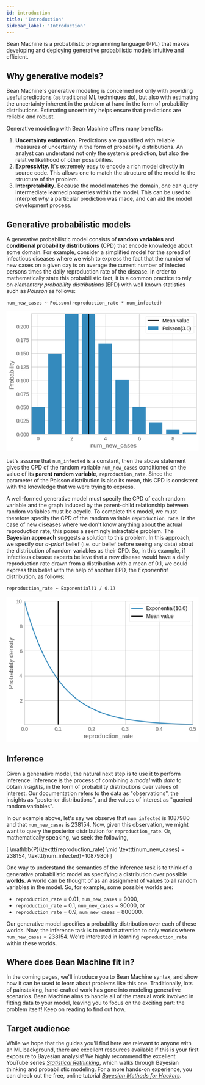```yaml
---
id: introduction
title: 'Introduction'
sidebar_label: 'Introduction'
---
```

<!-- @import "../../header.md" -->

Bean Machine is a probabilistic programming language (PPL) that makes developing and deploying generative probabilistic models intuitive and efficient.

## Why generative models?

Bean Machine's generative modeling is concerned not only with providing useful predictions (as traditional ML techniques do), but also with estimating the uncertainty inherent in the problem at hand in the form of probability distributions. Estimating uncertainty helps ensure that predictions are reliable and robust.

Generative modeling with Bean Machine offers many benefits:

  1. **Uncertainty estimation.**  Predictions are quantified with reliable measures of uncertainty in the form of probability distributions. An analyst can understand not only the system’s prediction, but also the relative likelihood of other possibilities.
  2. **Expressivity.**  It's extremely easy to encode a rich model directly in source code. This allows one to match the structure of the model to the structure of the problem.
  3. **Interpretability.**  Because the model matches the domain, one can query intermediate learned properties within the model. This can be used to interpret *why* a particular prediction was made, and can aid the model development process.

## Generative probabilistic models

A generative probabilistic model consists of **random variables** and **conditional probability distributions** (CPD) that encode knowledge about some domain. For example, consider a simplified model for the spread of infectious diseases where we wish to express the fact that the number of new cases on a given day is on average the current number of infected persons times the daily reproduction rate of the disease. In order to mathematically state this probabilistic fact, it is a common practice to rely on _elementary probability distributions_ (EPD) with well known statistics such as _Poisson_ as follows:


```
num_new_cases ~ Poisson(reproduction_rate * num_infected)
```

![](poisson_3.png)

<!-- It might be more interesting to show the Poisson distribution for reproduction_rate=0.1 and num_inference=1000000 -->


Let's assume that `num_infected` is a constant, then the above statement gives the CPD of the random variable `num_new_cases` conditioned on the value of its **parent random variable**, `reproduction_rate`.
Since the parameter of the Poisson distribution is also its mean, this CPD is consistent with the knowledge that we were trying to express.

A well-formed generative model must specify the CPD of each random variable and the graph induced by the parent-child relationship between random variables must be acyclic. To complete this model, we must therefore specify the CPD of the random variable `reproduction_rate`. In the case of new diseases where we don't know anything about the actual reproduction rate, this poses a seemingly intractable problem. The **Bayesian approach** suggests a solution to this problem. In this approach, we specify our *a-priori* belief (i.e. our belief before seeing any data) about the distribution of random variables as their CPD. So, in this example, if infectious disease experts believe that a new disease would have a daily reproduction rate drawn from a distribution with a mean of 0.1, we could express this belief with the help of another EPD, the *Exponential* distribution, as follows:

```
reproduction_rate ~ Exponential(1 / 0.1)
```

![](exponential_10.png)

## Inference

Given a generative model, the natural next step is to use it to perform inference. Inference is the process of combining a _model_ with _data_ to obtain _insights_, in the form of probability distributions over values of interest. Our documentation refers to the data as "observations", the insights as "posterior distributions", and the values of interest as "queried random variables".

In our example above, let's say we observe that `num_infected` is 1087980 and that `num_new_cases` is 238154. Now, given this observation, we might want to query the posterior distribution for `reproduction_rate`. Or, mathematically speaking, we seek the following,

\[
    \mathbb{P}(\texttt{reproduction\_rate} \mid \texttt{num\_new\_cases} = 238154, \texttt{num\_infected}=1087980)
\]

One way to understand the semantics of the inference task is to think of a generative probabilistic model as specifying a distribution over possible **worlds**. A world can be thought of as an assignment of values to all random variables in the model. So, for example, some possible worlds are:

- `reproduction_rate` = 0.01, `num_new_cases` = 9000,
- `reproduction_rate` = 0.1, `num_new_cases` = 90000, or
- `reproduction_rate` = 0.9, `num_new_cases` = 800000.

Our generative model specifies a probability distribution over each of these worlds. Now, the inference task is to restrict attention to only worlds where `num_new_cases` = 238154. We're interested in learning `reproduction_rate` within these worlds.

## Where does Bean Machine fit in?

In the coming pages, we'll introduce you to Bean Machine syntax, and show how it can be used to learn about problems like this one. Traditionally, lots of painstaking, hand-crafted work has gone into modeling generative scenarios. Bean Machine aims to handle all of the manual work involved in fitting data to your model, leaving you to focus on the exciting part: the problem itself! Keep on reading to find out how.

## Target audience

While we hope that the guides you'll find here are relevant to anyone with an ML background, there are excellent resources available if this is your first exposure to Bayesian analysis! We highly recommend the excellent YouTube series _[Statistical Rethinking](https://www.youtube.com/playlist?list=PLDcUM9US4XdNM4Edgs7weiyIguLSToZRI)_, which walks through Bayesian thinking and probabilistic modeling. For a more hands-on experience, you can check out the free, online tutorial _[Bayesian Methods for Hackers](https://camdavidsonpilon.github.io/Probabilistic-Programming-and-Bayesian-Methods-for-Hackers/#contents)_.

<!-- ## Sneak Peek at Bean Machine Syntax

At this point it would be helpful to briefly look at our example model written in Bean Machine.
Random variables such as reproduction_rate and num_new_cases are represented as functions which compute the CPD of these variables and return a distribution object.
These CPD functions are marked with the `beanmachine.ppl.random_variable` decorator and all EPDs are based on PyTorch EPDs in the `torch.distribution` package.

```
import beanmachine.ppl as bm
import torch.distribution as dist

num_infected = 1087980

@bm.random_variable
def reproduction_rate():
    return Exponential(0.1)

@bm.random_variable
def num_new_cases():
    return Poisson(reproduction_rate() *  num_infected)
```

The call to inference involves first creating an appropriate inference engine object and then invoking the `infer` method as follows

```
engine = bm.<Inference Engine>()
engine.infer(queries = [reproduction_rate()],
             observations = {new_new_cases() : 238154})
```

Here it is important to note that the call `reproduction_rate()` in the list of queried variables refers to the name of a random variable while the same call in the CPD of `num_new_cases()` refers to the value of the random variable.
 -->
